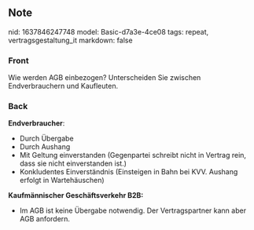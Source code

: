 ## Note
nid: 1637846247748
model: Basic-d7a3e-4ce08
tags: repeat, vertragsgestaltung_it
markdown: false

### Front
Wie werden AGB einbezogen? Unterscheiden Sie zwischen Endverbrauchern und Kaufleuten.

### Back
<div>
  <b>Endverbraucher</b>:
</div>
<div>
  <ul>
    <li>Durch Übergabe
    <li>Durch Aushang
    <li>Mit Geltung einverstanden (Gegenpartei schreibt nicht in
    Vertrag rein, dass sie nicht einverstanden ist.)
    <li>Konkludentes Einverständnis (Einsteigen in Bahn bei KVV.
    Aushang erfolgt in Wartehäuschen)
  </ul>
</div>
<div>
  <b>Kaufmännischer Geschäftsverkehr B2B:</b>
</div>
<div>
  <ul>
    <li>Im AGB ist keine Übergabe notwendig. Der Vertragspartner
    kann aber AGB anfordern.
  </ul>
</div>
